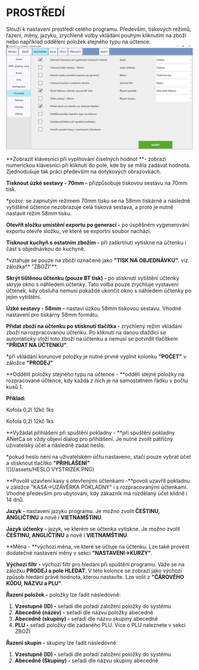 # PROSTŘEDÍ

Slouží k nastavení prostředí celého programu. Především, tiskových režimů, řazení, měny, jazyku, zrychlené volby vkládání pouhým kliknutím na zboží nebo například oddělení položek stejného typu na účtence.![](/assets/Prostredi.PNG)

**Zobrazit klávesnici při vyplňování číselných hodnot **- zobrazí numerickou klávesnici při kliknutí do pole, kde by se měla zadávat hodnota. Zjednodušuje tak práci především na dotykových obrazovkách.

**Tisknout úzké sestavy - 70mm -** přizpůsobuje tiskovou sestavu na 70mm tisk.

\*pozor: se zapnutým režimem 70mm tisku se na 58mm tiskárně a následně vytištěné účtence nezobrazuje celá tisková sestava, a proto je nutné nastavit režim 58mm tisku.

**Otevřít složku umístění exportu po generaci -** po úspěšném vygenerování exportu otevře složku,  ve které se exportní soubor nachází.

**Tisknout kuchyň s ostatním zbožím -** při zaškrtnutí vytiskne na účtenku i část s objednávkou do kuchyně.

\*vztahuje se pouze na zboží označené jako **"TISK NA OBJEDNÁVKU"**. viz. záložka** "ZBOŽÍ"**.

**Skrýt tištěnou účtenku \(pouze BT tisk\) -** po stisknutí vytištění účtenky skryje okno s náhledem účtenky. Tato volba pouze zrychluje vystavení účtenek, kdy obsluha nemusí pokaždé ukončit okno s náhledem účtenky po jejím vytištění.

**Úzké sestavy  - 58mm** **-** nastaví úzkou 58mm tiskovou sestavu. Vhodné nastavení pro tiskárny 58mm formátu.

**Přidat zboží na účtenku po stisknutí tlačítka -** zrychlený režim vkládání zboží na rozpracovanou účtenku. Po kliknutí na danou dlaždici se automaticky vloží toto zboží na účtenku a nemusí se potvrdit tlačítkem **"PŘIDAT NA ÚČTENKU"**.

\*při vkládání korunové položky je nutné prvně vyplnit kolonku **"POČET"** v záložce **"PRODEJ"**

**Oddělit položky stejného typu na účtence - **oddělí stejné položky na rozpracované účtence, kdy každá z nich je na samostatném řádku v počtu kusů 1.

**Příklad:**

Kofola 0,2l     12kč   1ks

Kofola 0,2l     12kč   1ks

**Vyžádat přihlášení při spuštění pokladny - **při spuštění pokladny ANetCa se vždy objeví dialog pro přihlášení. Je nutné zvolit patřičný uživatelský účet a následně zadat heslo.

\*pokud heslo není na uživatelském účtu nastaveno, stačí pouze vybrat účet a stisknout tlačítko **"PŘIHLÁŠENÍ"**  
![](/assets/HESLO VYSTRIZEK.PNG)

**Povolit uzavření kasy s otevřenými účtenkami -**povolí uzavřít pokladnu v záložce "KASA-&gt;UZÁVĚRKA POKLADNY" i s rozpracovanými účtenkami. Vhodné především pro ubytování, kdy zákazník má rozdělaný účet klidně i 14 dnů.

**Jazyk -** nastavení jazyku programu. Je možno zvolit **ČEŠTINU, ANGLIČTINU** a nově i **VIETNAMŠTINU**.

**Jazyk účtenky -** jazyk, ve kterém se účtenka vytiskne. Je možno zvolit **ČEŠTINU, ANGLIČTINU** a nově i **VIETNAMŠTINU**.

**Měna - **výchozí měna, ve které se účtuje na účtenku. Lze také provést dodatečné nastavení měny v sekci **"NASTAVENI-&gt;KURZY"**.

**Výchozí filtr -** výchozí filtr pro hledání při spuštění programu. Váže se na záložku **PRODEJ a pole HLEDAT**. V této kolonce se zobrazí jako výchozí způsob hledání právě hodnota, kterou nastavíte. Lze volit z **"ČÁROVÉHO KÓDU, NÁZVU a PLU"**.

**Řazení položek -** položky lze řadit následovně:

1. **Vzestupně \(ID\) -** seřadí dle pořadí založení položky do systému
2. **Abecedně \(název\) -** seřadí dle názvu položky abecedně
3. **Abecedně \(skupiny\) -** seřadí dle názvu skupiny abecedně
4. **PLU -** seřadí položky dle zadaného PLU. Více o PLU naleznete v sekci ZBOŽÍ

**Řazení skupin -** skupiny lze řadit následovně:

1. **Vzestupně \(ID\) -** seřadí dle pořadí založení položky do systému
2. **Abecedně \(Skupiny\) -** seřadí dle názvu skupiny abecedně



